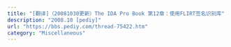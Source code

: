 ```yaml
---
title: "[翻译]（20081030更新）The IDA Pro Book 第12章：使用FLIRT签名识别库"
description: "2008.10 [pediy]"
url: "https://bbs.pediy.com/thread-75422.htm"
category: "Miscellaneous"
---
```

